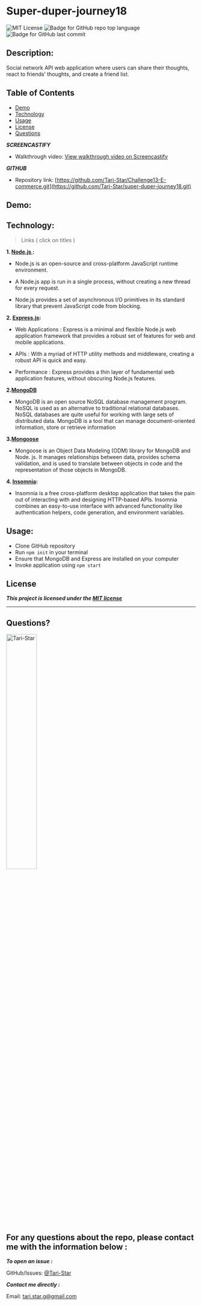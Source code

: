 # Super-duper-journey18
![MIT License](https://img.shields.io/badge/license-MIT-red)
![Badge for GitHub repo top language](https://img.shields.io/github/languages/top/Tari-Star/super-duper-journey18?style=flat&logo=appveyor)
![Badge for GitHub last commit](https://img.shields.io/github/last-commit/Tari-Star/super-duper-journey18?style=flat&logo=appveyor)

## Description:

 Social network API web application where users can share their thoughts, react to friends’ thoughts, and create a friend list.

##  Table of Contents

* [Demo](#demo)
* [Technology](#technology)
* [Usage](#usage)
* [License](#license)
* [Questions](#questions)


***SCREENCASTIFY***
* Walkthrough video: [View walkthrough video on Screencastify]()<br>

***GITHUB***

* Repository link: [https://github.com/Tari-Star/Challenge13-E-commerce.git](https://github.com/Tari-Star/super-duper-journey18.git)

## Demo:

 ## Technology:
 > Links ( click on titles )

 **1. [Node.js ](https://nodejs.org/en/):**

* Node.js is an open-source and cross-platform JavaScript runtime environment. 

* A Node.js app is run in a single process, without creating a new thread for every request. 

* Node.js provides a set of asynchronous I/O primitives in its standard library that prevent JavaScript code from blocking.

**2. [Express.js](https://expressjs.com/):**

* Web Applications : Express is a minimal and flexible Node.js web application framework that provides a robust set of features for web and mobile applications.

* APIs : With a myriad of HTTP utility methods and middleware, creating a robust API is quick and easy.

* Performance : Express provides a thin layer of fundamental web application features, without obscuring Node.js features.

**2.[MongoDB](https://www.mongodb.com/)**

* MongoDB is an open source NoSQL database management program. NoSQL is used as an alternative to traditional relational databases. NoSQL databases are quite useful for working with large sets of distributed data. MongoDB is a tool that can manage document-oriented information, store or retrieve information

**3.[Mongoose](https://www.npmjs.com/package/mongoose)**

* Mongoose is an Object Data Modeling (ODM) library for MongoDB and Node. js. It manages relationships between data, provides schema validation, and is used to translate between objects in code and the representation of those objects in MongoDB.

**4. [Insomnia](https://insomnia.rest/products/insomnia):**

* Insomnia is a free cross-platform desktop application that takes the pain out of interacting with and designing HTTP-based APIs. Insomnia combines an easy-to-use interface with advanced functionality like authentication helpers, code generation, and environment variables.

 ## Usage:

 * Clone GitHub repository
 * Run `npm init` in your terminal
 * Ensure that MongoDB and Express are installed on your computer
 * Invoke application using `npm start`

  ## License

    
***This project is licensed under the [MIT license](https://choosealicense.com/licenses/mit)***
    
---
   
 ## Questions?

   
  <img src="https://avatars.githubusercontent.com/u/89365355?v=4" alt="Tari-Star" width="40%" />
  
  For any questions about the repo, please contact me with the information below :
  ---
  
 ***To open an issue :***
 
 GitHub/Issues: [@Tari-Star](https://github.com/Tari-Star/super-duper-journey18/issues)

 ***Contact me directly :***
  
 Email: [tari.star.g@gmail.com](mailto:tari.star.g@gmail.com)